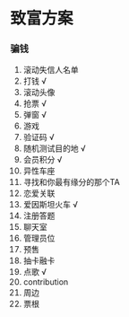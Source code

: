 #   致富方案

### 骗钱

1. 滚动失信人名单
2. 打钱                          √
3. 滚动头像 
4. 抢票                          √
5. 弹窗                          √
6. 游戏
7. 验证码                      √
8. 随机测试目的地       √
9. 会员积分                  √
10. 异性车座
11. 寻找和你最有缘分的那个TA
12. 恋爱关联
13. 爱因斯坦火车           √
14. 注册答题
15. 聊天室
16. 管理员位 
17. 预售
18. 抽卡融卡
19. 点歌                          √
20. contribution
21. 周边
22. 票根

